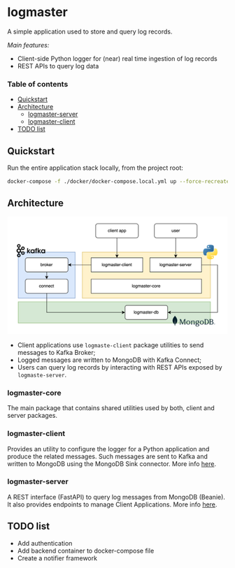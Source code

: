 # logmaster
A simple application used to store and query log records.

*Main features:*
* Client-side Python logger for (near) real time ingestion of log records
* REST APIs to query log data

### Table of contents
* [Quickstart](#quickstart)
* [Architecture](#architecture)
  * [logmaster-server](#logmaster-server)
  * [logmaster-client](#logmaster-client)
* [TODO list](#todo-list)

## Quickstart
Run the entire application stack locally, from the project root:
```bash
docker-compose -f ./docker/docker-compose.local.yml up --force-recreate -d
```

## Architecture
![](docs/logmaster-arch.png)
* Client applications use `logmaste-client` package utilities to send messages to Kafka Broker;
* Logged messages are written to MongoDB with Kafka Connect;
* Users can query log records by interacting with REST APIs exposed by `logmaste-server`. 

### logmaster-core
The main package that contains shared utilities used by both, client and server packages. 

### logmaster-client
Provides an utility to configure the logger for a Python application and produce the related messages. Such messages are sent to Kafka and written to MongoDB using the MongoDB Sink connector. More info [here](logmaster-client/README.md).

### logmaster-server
A REST interface (FastAPI) to query log messages from MongoDB (Beanie). It also provides endpoints to manage Client Applications. More info [here](logmaster-server/README.md).

## TODO list
- Add authentication
- Add backend container to docker-compose file
- Create a notifier framework
